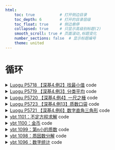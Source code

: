 ```yaml
---
html:
    toc: true           # 打开侧边目录
    toc_depth: 6        # 打开的目录层级
    toc_float: true     # 侧边悬停
    collapsed: true     # 只显示高级别标题(2)
    smooth_scroll: true # 页面滚动,标题变化
    number_sections: false  # 显示标题编号
    theme: united
---
```


# 循环

<details><summary><a href="https://www.luogu.com.cn/problem/P5718" target="_blank">Luogu P5718 【深基4.例2】找最小值</a> code</summary>

```cpp
#include <iostream>
using namespace std;

int n, res=0x3f3f3f3f;

int main(){
    cin>>n;
    while(n--){
        int a; cin>>a;
        res=min(res, a);
    }
    cout<<res;
    return 0;
}
```
</details>

<details><summary><a href="https://www.luogu.com.cn/problem/P5719" target="_blank">Luogu P5719 【深基4.例3】分类平均</a> code</summary>

```cpp
#include <iostream>
using namespace std;

int n, k, m;
double A, B;

int main(){
    cin>>n>>k;
    for(int i=1; i<=n; i++)
        if(i%k==0){
            A+=i;
            m++;
        }
        else
            B+=i;
    if(m==n){
        printf("%.1lf 0.0", A/m);
        return 0;
    }
    printf("%.1lf %.1lf", A/m, B/(n-m));
    return 0;
}
```
</details>

<details><summary><a href="https://www.luogu.com.cn/problem/P5720" target="_blank">Luogu P5720 【深基4.例4】一尺之棰</a> code</summary>

```cpp
#include <iostream>
using namespace std;

int a, cnt=1;

int main(){
    cin>>a;

    while(a!=1){
        a/=2;
        cnt++;
    }

    cout<<cnt;
    return 0;
}
```
</details>

<details><summary><a href="https://www.luogu.com.cn/problem/P5723" target="_blank">Luogu P5723 【深基4.例13】质数口袋</a> code</summary>

```cpp
#include <iostream>
using namespace std;

bool ck(int n){
    for(int i=2; i<=n/i; i++)
        if(n%i == 0) return 0;
    return 1;
}

int main(){
    int L; cin>>L;
    for(int i=2, j=0, k=0; ; i++)
        if(ck(i))
            if( j+i<=L){
                j+=i;
                k++;
                cout<<i<<"\n";
            }
            else{
                cout<<k;
                break;
            }

    return 0;
}
```
</details>


<details><summary><a href="https://www.luogu.com.cn/problem/P5721" target="_blank">Luogu P5721 【深基4.例6】数字直角三角形</a> code</summary>

```cpp
#include <iostream>
using namespace std;

int n;

int main(){
    cin>>n;
    int k=1;
    for(int i=n; i>=1; i--, puts(""))
        for(int j=1; j<=i; j++)
            printf("%02d", k++);
    return 0;
}
```
</details>

<details><summary><a href="http://ybt.ssoier.cn:8088/problem_show.php?pid=1101" target="_blank">ybt 1101：不定方程求解</a> code</summary>

```cpp
#include <iostream>
using namespace std;

const int N=1;

int main(){
    int a, b, c, res=0;
    cin>>a>>b>>c;

    for(int x=0; a*x<=c; x++)
        for(int y=0; a*x+b*y<=c; y++)
            if(a*x+b*y == c)
                res++;

    cout<<res;

    return 0;
}
```
</details>

<details><summary><a href="http://ybt.ssoier.cn:8088/problem_show.php?pid=1100" target="_blank">ybt 1100：金币</a> code</summary>

```cpp
#include <iostream>
using namespace std;

const int N=1;

int main(){
    int n, res=0; cin>>n;

    for(int i=1, j=1, k=1; i<=n; i++, j++){   // i是当前天数, j是连续天数
        res+=k;
        if(j==k) j=0, k++;
    }

    cout<<res;

    return 0;
}
```
</details>

<details><summary><a href="http://ybt.ssoier.cn:8088/problem_show.php?pid=1099" target="_blank">ybt 1099：第n小的质数</a> code</summary>

```cpp
#include <iostream>
using namespace std;

const int N=1;

bool ck(int n){
    for(int i=2; i<=n/i; i++)
        if(n%i == 0) return 0;
    return 1;
}

int main(){
    int n; cin>>n;
    for(int i=2, j=0; ; i++){   // 1啥也不是
        if( ck(i)) j++;
        if( j==n ){
            cout<<i;
            break;
        }
    }
    return 0;
}
```
</details>

<details><summary><a href="http://ybt.ssoier.cn:8088/problem_show.php?pid=1098" target="_blank">ybt 1098：质因数分解</a> code</summary>

```cpp
#include <iostream>
using namespace std;

const int N=1;

bool ck(int n){
    for(int i=2; i<=n/i; i++)
        if(n%i == 0) return 0;
    return 1;
}

int main(){
    int n;
    cin>>n;

    for(int i=2; i<=n; i++)
        if(ck(i) && n/i * i == n){
            cout<<n/i;
            break;
        }

    return 0;
}
```
</details>

<details><summary><a href="http://ybt.ssoier.cn:8088/problem_show.php?pid=1096" target="_blank">ybt 1096：数字统计</a> code</summary>

```cpp
#include <iostream>
using namespace std;

const int N=1;

int main(){
    int l, r; cin>>l>>r;

    int res=0;
    for(int i=l; i<=r; i++){
        int x = i;
        while(x){
            if(x%10 == 2) res++;
            x/=10;
        }
    }

    cout<<res;

    return 0;
}
```
</details>